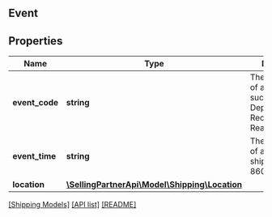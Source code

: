 ## Event

## Properties

Name | Type | Description | Notes
------------ | ------------- | ------------- | -------------
**event_code** | **string** | The event code of a shipment, such as Departed, Received, and ReadyForReceive. |
**event_time** | **string** | The date and time of an event for a shipment, in ISO 8601 format. |
**location** | [**\SellingPartnerApi\Model\Shipping\Location**](Location.md) |  | [optional]

[[Shipping Models]](../) [[API list]](../../Api) [[README]](../../../README.md)

